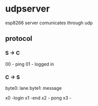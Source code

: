 # udpserver

esp8266 server comunicates through udp


## protocol

### S -> C

00 - ping
01 - logged in


### C -> S

byte0: lane
byte1: message

x0 -login
x1 -end
x2 - pong
x3 -
